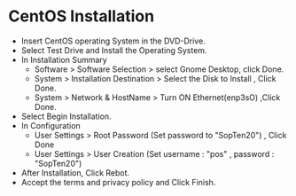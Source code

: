 # CentOS Installation<br/>
* Insert CentOS operating System in the DVD-Drive.<br />
* Select Test Drive and Install the Operating System.<br />
* In Installation Summary<br/>
   * Software > Software Selection > select Gnome Desktop,  click Done.
   * System > Installation Destination > Select the Disk to Install , Click Done.
   * System > Network & HostName > Turn ON Ethernet(enp3sO) ,Click Done.
* Select Begin Installation.
* In Configuration<br/>
   * User Settings > Root Password (Set password to "SopTen20") , Click Done<br />
   * User Settings > User Creation (Set username : "pos" , password : "SopTen20")
* After Installation, Click Rebot.
* Accept the terms and privacy policy and Click Finish.

